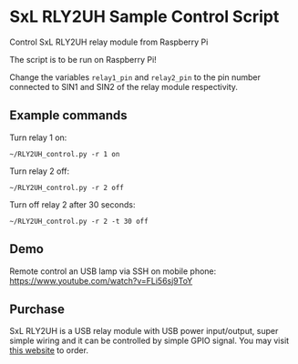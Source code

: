 # SxL RLY2UH Sample Control Script
Control SxL RLY2UH relay module from Raspberry Pi

The script is to be run on Raspberry Pi!

Change the variables `relay1_pin` and `relay2_pin` to the pin number connected to SIN1 and SIN2 of the relay module respectivity.

## Example commands

Turn relay 1 on:

`~/RLY2UH_control.py -r 1 on`

Turn relay 2 off:

`~/RLY2UH_control.py -r 2 off`

Turn off relay 2 after 30 seconds:

`~/RLY2UH_control.py -r 2 -t 30 off`

## Demo

Remote control an USB lamp via SSH on mobile phone: https://www.youtube.com/watch?v=FLi56sj9ToY

## Purchase

SxL RLY2UH is a USB relay module with USB power input/output, super simple wiring and it can be controlled by simple GPIO signal. You may visit [this website](https://sxltech.com/productD?product=3c7b4a67-27f6-11eb-b836-06017535b818) to order.
